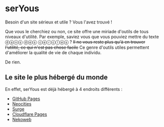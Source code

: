 # serYous

Besoin d'un site sérieux et utile ? Vous l'avez trouvé !

Que vous le cherchiez ou non, ce site offre une miriade d'outils de tous niveaux d'utilité. Par exemple, saviez vous que vous pouviez mettre du texte ⓓⓐⓝⓢ ⓓⓔⓢ ⓒⓔⓡⓒⓛⓔⓢ ? ~~Il ne vous reste plus qu'à en trouver l'utilité, ce qui n'est pas chose facile~~ Ce genre d'outils utiles permettent d'améliorer la qualité de vie de chaque individu.

De rien.

## Le site le plus hébergé du monde

En effet, serYous est déjà hébergé à 4 endroits différents :
- [GitHub Pages](https://science-numerale.github.io/seryous)
- [Neocities](https://seryous.neocities.org/)
- [Surge](https://seryous.surge.sh/)
- [Cloudflare Pages](https://seryous.pages.dev/)
- [Nekoweb](https://seryous.nekoweb.org/)
